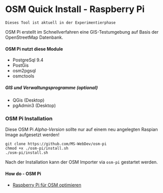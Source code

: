 # OSM Quick Install - Raspberry Pi
```
Dieses Tool ist aktuell in der Experimentierphase
```
OSM Pi erstellt im Schnellverfahren eine GIS-Testumgebung auf Basis der OpenStreetMap Datenbank.

#### OSM Pi nutzt diese Module
+ PostgreSql 9.4
+ PostGis
+ osm2pgsql
+ osmctools

##### GIS und Verwaltungsprogramme (optional)
+ QGis (Desktop)
+ pgAdmin3 (Desktop)

### OSM Pi Installation

Diese OSM Pi *Alpha-Version* sollte nur auf einem neu angelegten Raspian Image aufgesetzt werden!

```Shell
git clone https://github.com/MS-WebDev/osm-pi
chmod +x ./osm-pi/install.sh
./osm-pi/install.sh
```
Nach der Installation kann der OSM Importer via `osm-pi` gestartet werden. 

#### How do - OSM Pi
+ [Raspberry Pi für OSM optimieren](https://github.com/MS-WebDev/osm-pi/wiki/Raspberry-Pi-f%C3%BCr-OSM-optimieren)
